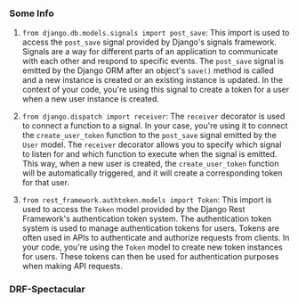 ### Some Info
1. `from django.db.models.signals import post_save`:
   This import is used to access the `post_save` signal provided by Django's signals framework. Signals are a way for different parts of an application to communicate with each other and respond to specific events. The `post_save` signal is emitted by the Django ORM after an object's `save()` method is called and a new instance is created or an existing instance is updated. In the context of your code, you're using this signal to create a token for a user when a new user instance is created.

2. `from django.dispatch import receiver`:
   The `receiver` decorator is used to connect a function to a signal. In your case, you're using it to connect the `create_user_token` function to the `post_save` signal emitted by the `User` model. The `receiver` decorator allows you to specify which signal to listen for and which function to execute when the signal is emitted. This way, when a new user is created, the `create_user_token` function will be automatically triggered, and it will create a corresponding token for that user.

3. `from rest_framework.authtoken.models import Token`:
   This import is used to access the `Token` model provided by the Django Rest Framework's authentication token system. The authentication token system is used to manage authentication tokens for users. Tokens are often used in APIs to authenticate and authorize requests from clients. In your code, you're using the `Token` model to create new token instances for users. These tokens can then be used for authentication purposes when making API requests.


### DRF-Spectacular
